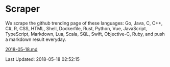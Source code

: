 # Scraper

We scrape the github trending page of these languages: Go, Java, C, C++, C#, R, CSS, HTML, Shell, Dockerfile, Rust, Python, Vue, JavaScript, TypeScript, Markdown, Lua, Scala, SQL, Swift, Objective-C, Ruby, and push a markdown result everyday.

[2018-05-18.md](https://github.com/yangwenmai/Scraper/blob/master/2018-05-18.md)

Last Updated: 2018-05-18 02:52:15